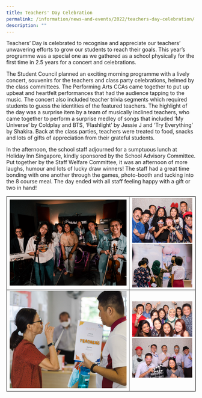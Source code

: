 ```yaml
---
title: Teachers' Day Celebration
permalink: /information/news-and-events/2022/teachers-day-celebration/
description: ""
---
```

<p>Teachers&rsquo; Day is celebrated to recognise and appreciate our teachers&rsquo; unwavering efforts to grow our students to reach their goals. This year&rsquo;s programme was a special one as we gathered as a school physically for the first time in 2.5 years for a concert and celebrations.</p>
<p>The Student Council planned an exciting morning programme with a lively concert, souvenirs for the teachers and class party celebrations, helmed by the class committees. The Performing Arts CCAs came together to put up upbeat and heartfelt performances that had the audience tapping to the music. The concert also included teacher trivia segments which required students to guess the identities of the featured teachers. The highlight of the day was a surprise item by a team of musically inclined teachers, who came together to perform a surprise medley of songs that included &lsquo;My Universe&rsquo; by Coldplay and BTS, &lsquo;Flashlight&rsquo; by Jessie J and &lsquo;Try Everything&rsquo; by Shakira. Back at the class parties, teachers were treated to food, snacks and lots of gifts of appreciation from their grateful students.</p>
<p>In the afternoon, the school staff adjourned for a sumptuous lunch at Holiday Inn Singapore, kindly sponsored by the School Advisory Committee. Put together by the Staff Welfare Committee, it was an afternoon of more laughs, humour and lots of lucky draw winners! The staff had a great time bonding with one another through the games, photo-booth and tucking into the 8 course meal. The day ended with all staff feeling happy with a gift or two in hand!</p>
<table style="border-collapse: collapse; width: 100%;" border="1">
<tbody>
<tr>
<td style="width: 65%;"><img src="/images/tee1.png"></td>
<td style="width: 35%;"><img src="/images/tee2.png"><img src="/images/tee3.png"></td>
</tr>
<tr>
<td style="width: 65%;"><img src="/images/tee4.png"></td>
<td style="width: 35%;"><img src="/images/tee5.png"><img src="/images/tee6.png"></td>
</tr>
</tbody>
</table>